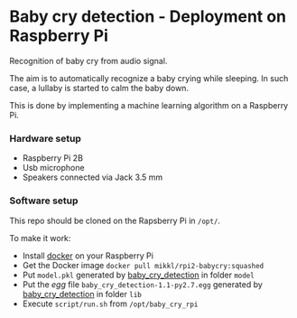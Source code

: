 # Baby cry detection - Deployment on Raspberry Pi

Recognition of baby cry from audio signal.

The aim is to automatically recognize a baby crying while sleeping. In such case, a lullaby is started to calm the baby
down.

This is done by implementing a machine learning algorithm on a Raspberry Pi.

### Hardware setup

+ Raspberry Pi 2B
+ Usb microphone
+ Speakers connected via Jack 3.5 mm

### Software setup

This repo should be cloned on the Rapsberry Pi in `/opt/`.

To make it work:

+ Install [docker](https://docs.docker.com/engine/installation/linux/debian/) on your Raspberry Pi
+ Get the Docker image `docker pull mikkl/rpi2-babycry:squashed`
+ Put `model.pkl` generated by [baby_cry_detection](https://github.com/giulbia/baby_cry_detection) in folder
 `model`
+ Put the _egg_ file `baby_cry_detection-1.1-py2.7.egg`
generated by [baby_cry_detection](https://github.com/giulbia/baby_cry_detection) in folder `lib`
+ Execute `script/run.sh` from `/opt/baby_cry_rpi`



